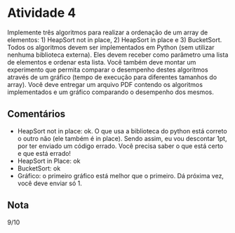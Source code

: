 # Atividade 4

Implemente três algoritmos para realizar a ordenação de um array de elementos: 1) HeapSort not in place, 2) HeapSort in place e 3) BucketSort. Todos os algoritmos devem ser implementados em Python (sem utilizar nenhuma biblioteca externa). Eles devem receber como parâmetro uma lista de elementos e ordenar esta lista. Você também deve montar um experimento que permita comparar o desempenho destes algoritmos através de um gráfico (tempo de execução para diferentes tamanhos do array). Você deve entregar um arquivo PDF contendo os algoritmos implementados e um gráfico comparando o desempenho dos mesmos.

## Comentários

- HeapSort not in place: ok. O que usa a biblioteca do python está correto o outro não (ele também é in place). Sendo assim, eu vou descontar 1pt, por ter enviado um código errado. Você precisa saber o que está certo e que está errado!
- HeapSort in Place: ok
- BucketSort: ok
- Gráfico: o primeiro gráfico está melhor que o primeiro. Dá próxima vez, você deve enviar só 1.

## Nota

9/10
